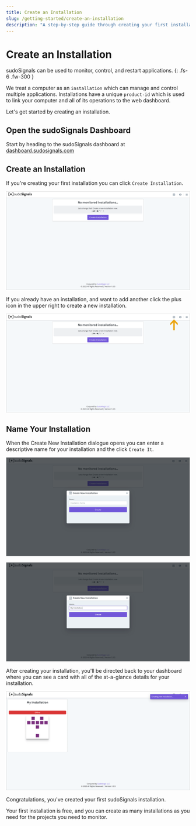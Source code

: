```yaml
---
title: Create an Installation
slug: /getting-started/create-an-installation
description: "A step-by-step guide through creating your first installation"
---
```


# Create an Installation


sudoSignals can be used to monitor, control, and restart applications. 
{: .fs-6 .fw-300 }

We treat a computer as an `installation` which can manage and control multiple applications. Installations have a unique `product-id` which is used to link your computer and all of its operations to the web dashboard. 

Let's get started by creating an installation. 

## Open the sudoSignals Dashboard

Start by heading to the sudoSignals dashboard at [dashboard.sudosignals.com](https://dashboard.sudosignals.com/)

## Create an Installation

If you're creating your first installation you can click `Create Installation`. 

![Create Installation 001](/img/create-installation/create-installation-001.png)

If you already have an installation, and want to add another click the plus icon in the upper right to create a new installation.

![Create Installation 002](/img/create-installation/create-installation-002.png)

## Name Your Installation

When the Create New Installation dialogue opens you can enter a descriptive name for your installation and the click `Create It`.

![Create Installation 003](/img/create-installation/create-installation-003.png)

![Create Installation 004](/img/create-installation/create-installation-004.png)

After creating your installation, you'll be directed back to your dashboard where you can see a card with all of the at-a-glance details for your installation.

![Create Installation 004](/img/create-installation/create-installation-005.png)

Congratulations, you've created your first sudoSignals installation.  

Your first installation is free, and you can create as many installations as you need for the projects you need to monitor.